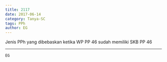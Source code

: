 ```yaml
---
title: 2117
date: 2017-06-14
category: Tanya-SC
tags: PPh
author: EG
---
```


Jenis PPh yang dibebaskan ketika WP PP 46 sudah memiliki SKB PP 46

---



`EG`
